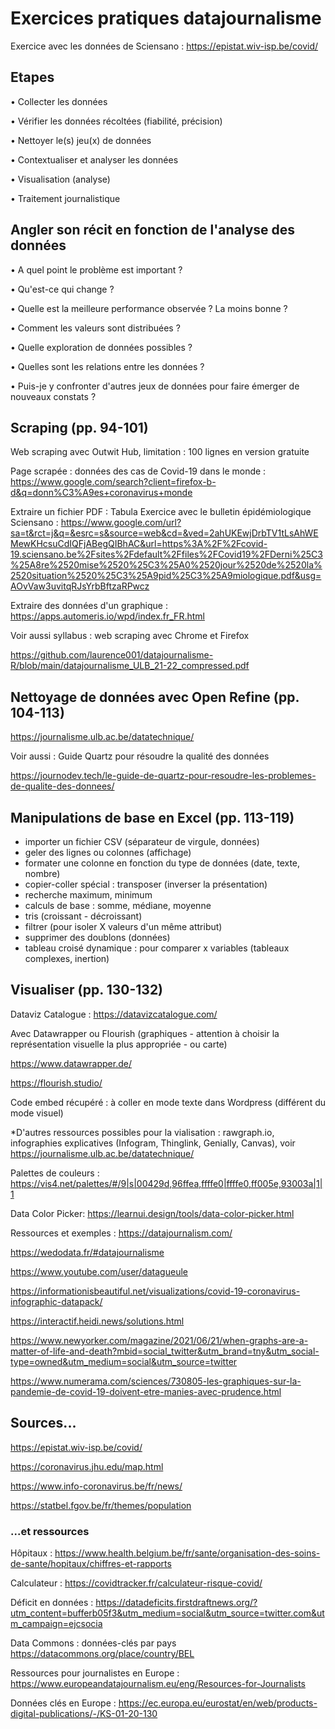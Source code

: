 # Exercices pratiques datajournalisme

Exercice avec les données de Sciensano : https://epistat.wiv-isp.be/covid/

## Etapes

•	Collecter les données

•	Vérifier les données récoltées (fiabilité, précision)

•	Nettoyer le(s) jeu(x) de données

•	Contextualiser et analyser les données

•	Visualisation (analyse)

•	Traitement journalistique

## Angler son récit en fonction de l'analyse des données

•	A quel point le problème est important ?

•	Qu'est-ce qui change ?

•	Quelle est la meilleure performance observée ? La moins bonne ?

•	Comment les valeurs sont distribuées ?

•	Quelle exploration de données possibles ?

•	Quelles sont les relations entre les données ?

•	Puis-je y confronter d'autres jeux de données pour faire émerger de nouveaux constats ?

## Scraping (pp. 94-101)

Web scraping avec Outwit Hub, limitation : 100 lignes en version gratuite

Page scrapée : données des cas de Covid-19 dans le monde :
https://www.google.com/search?client=firefox-b-d&q=donn%C3%A9es+coronavirus+monde

Extraire un fichier PDF : Tabula
Exercice avec le bulletin épidémiologique Sciensano : https://www.google.com/url?sa=t&rct=j&q=&esrc=s&source=web&cd=&ved=2ahUKEwjDrbTV1tLsAhWEMewKHcsuCdIQFjABegQIBhAC&url=https%3A%2F%2Fcovid-19.sciensano.be%2Fsites%2Fdefault%2Ffiles%2FCovid19%2FDerni%25C3%25A8re%2520mise%2520%25C3%25A0%2520jour%2520de%2520la%2520situation%2520%25C3%25A9pid%25C3%25A9miologique.pdf&usg=AOvVaw3uvitqRJsYrbBftzaRPwcz

Extraire des données d'un graphique : https://apps.automeris.io/wpd/index.fr_FR.html

Voir aussi syllabus : web scraping avec Chrome et Firefox

https://github.com/laurence001/datajournalisme-R/blob/main/datajournalisme_ULB_21-22_compressed.pdf

## Nettoyage de données avec Open Refine (pp. 104-113)

https://journalisme.ulb.ac.be/datatechnique/ 

Voir aussi : Guide Quartz pour résoudre la qualité des données

https://journodev.tech/le-guide-de-quartz-pour-resoudre-les-problemes-de-qualite-des-donnees/

## Manipulations de base en Excel (pp. 113-119)

* importer un fichier CSV (séparateur de virgule, données)
* geler des lignes ou colonnes (affichage)
* formater une colonne en fonction du type de données (date, texte, nombre)
* copier-coller spécial : transposer (inverser la présentation)
* recherche maximum, minimum
* calculs de base : somme, médiane, moyenne
* tris (croissant - décroissant)
* filtrer (pour isoler X valeurs d'un même attribut)
* supprimer des doublons (données)
* tableau croisé dynamique : pour comparer x variables (tableaux complexes, inertion)

## Visualiser (pp. 130-132)

Dataviz Catalogue : https://datavizcatalogue.com/

Avec Datawrapper ou Flourish (graphiques - attention à choisir la représentation visuelle la plus appropriée - ou carte)

https://www.datawrapper.de/

https://flourish.studio/

Code embed récupéré : à coller en mode texte dans Wordpress (différent du mode visuel)

*D'autres ressources possibles pour la vialisation : rawgraph.io, infographies explicatives (Infogram, Thinglink, Genially, Canvas), voir https://journalisme.ulb.ac.be/datatechnique/

Palettes de couleurs : https://vis4.net/palettes/#/9|s|00429d,96ffea,ffffe0|ffffe0,ff005e,93003a|1|1

Data Color Picker: https://learnui.design/tools/data-color-picker.html

Ressources et exemples : https://datajournalism.com/ 

https://wedodata.fr/#datajournalisme

https://www.youtube.com/user/datagueule

https://informationisbeautiful.net/visualizations/covid-19-coronavirus-infographic-datapack/

https://interactif.heidi.news/solutions.html

https://www.newyorker.com/magazine/2021/06/21/when-graphs-are-a-matter-of-life-and-death?mbid=social_twitter&utm_brand=tny&utm_social-type=owned&utm_medium=social&utm_source=twitter

https://www.numerama.com/sciences/730805-les-graphiques-sur-la-pandemie-de-covid-19-doivent-etre-manies-avec-prudence.html


## Sources...

https://epistat.wiv-isp.be/covid/

https://coronavirus.jhu.edu/map.html

https://www.info-coronavirus.be/fr/news/

https://statbel.fgov.be/fr/themes/population

### ...et ressources

Hôpitaux : https://www.health.belgium.be/fr/sante/organisation-des-soins-de-sante/hopitaux/chiffres-et-rapports

Calculateur : https://covidtracker.fr/calculateur-risque-covid/

Déficit en données : https://datadeficits.firstdraftnews.org/?utm_content=bufferb05f3&utm_medium=social&utm_source=twitter.com&utm_campaign=ejcsocia

Data Commons : données-clés par pays https://datacommons.org/place/country/BEL

Ressources pour journalistes en Europe : https://www.europeandatajournalism.eu/eng/Resources-for-Journalists

Données clés en Europe : https://ec.europa.eu/eurostat/en/web/products-digital-publications/-/KS-01-20-130
